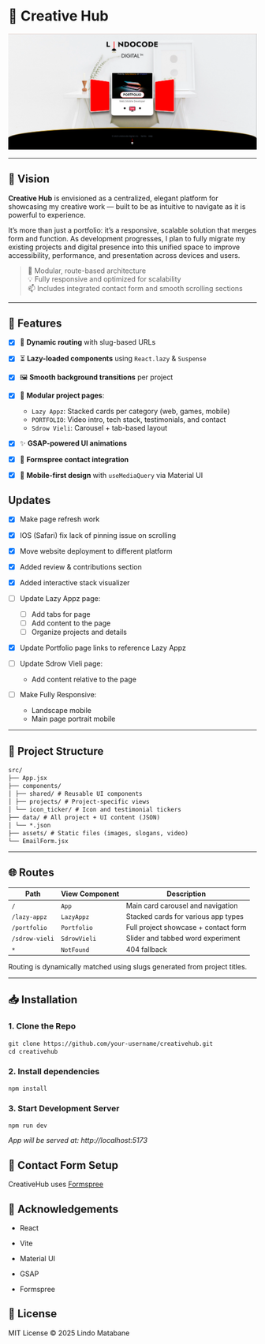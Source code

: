 # 🎨 Creative Hub

![Home](https://raw.githubusercontent.com/Lindo-code/images/refs/heads/main/creative-hub/Screenshot_20250702_185849.png)

---

## 💭 Vision

**Creative Hub** is envisioned as a centralized, elegant platform for showcasing my creative work — built to be as intuitive to navigate as it is powerful to experience.

It’s more than just a portfolio: it’s a responsive, scalable solution that merges form and function. As development progresses, I plan to fully migrate my existing projects and digital presence into this unified space to improve accessibility, performance, and presentation across devices and users.

> 🔧 Modular, route-based architecture  
> 💡 Fully responsive and optimized for scalability  
> 📫 Includes integrated contact form and smooth scrolling sections

---

## 🚀 Features

- [x] 🧠 **Dynamic routing** with slug-based URLs

- [x] ⏳ **Lazy-loaded components** using `React.lazy` & `Suspense`

- [x] 🖼️ **Smooth background transitions** per project

- [x] 🧩 **Modular project pages**:

  - `Lazy Appz`: Stacked cards per category (web, games, mobile)
  - `PORTFOLIO`: Video intro, tech stack, testimonials, and contact
  - `Sdrow Vieli`: Carousel + tab-based layout

- [x] ✨ **GSAP-powered UI animations**

- [x] 💌 **Formspree contact integration**

- [x] 🎯 **Mobile-first design** with `useMediaQuery` via Material UI

## Updates

- [x] Make page refresh work

- [x] IOS (Safari) fix lack of pinning issue on scrolling

- [x] Move website deployment to different platform

- [x] Added review & contributions section

- [x] Added interactive stack visualizer

- [ ] Update Lazy Appz page:

  - [ ] Add tabs for page
  - [ ] Add content to the page
  - [ ] Organize projects and details

- [x] Update Portfolio page links to reference Lazy Appz

- [ ] Update Sdrow Vieli page:

  - Add content relative to the page

- [ ] Make Fully Responsive:

  - Landscape mobile
  - Main page portrait mobile

---

## 📁 Project Structure

```
src/
├── App.jsx
├── components/
│ ├── shared/ # Reusable UI components
│ ├── projects/ # Project-specific views
│ └── icon_ticker/ # Icon and testimonial tickers
├── data/ # All project + UI content (JSON)
│ └── *.json
├── assets/ # Static files (images, slogans, video)
└── EmailForm.jsx
```

---

## 🌐 Routes

| Path           | View Component | Description                          |
| -------------- | -------------- | ------------------------------------ |
| `/`            | `App`          | Main card carousel and navigation    |
| `/lazy-appz`   | `LazyAppz`     | Stacked cards for various app types  |
| `/portfolio`   | `Portfolio`    | Full project showcase + contact form |
| `/sdrow-vieli` | `SdrowVieli`   | Slider and tabbed word experiment    |
| `*`            | `NotFound`     | 404 fallback                         |

Routing is dynamically matched using slugs generated from project titles.

---

## 📥 Installation

### 1. Clone the Repo

```
git clone https://github.com/your-username/creativehub.git
cd creativehub
```

### 2. Install dependencies

```
npm install
```

### 3. Start Development Server

```
npm run dev
```

_App will be served at: http://localhost:5173_

## 🧪 Contact Form Setup

CreativeHub uses [Formspree](https://formspree.io)

## 🙏 Acknowledgements

- React

- Vite

- Material UI

- GSAP

- Formspree

## 📜 License

MIT License
© 2025 Lindo Matabane
